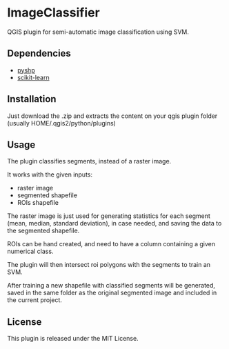 ImageClassifier
===============

QGIS plugin for semi-automatic image classification using SVM.

## Dependencies

* [pyshp][1]
* [scikit-learn][2]

## Installation

Just download the .zip and extracts the content on your qgis plugin folder (usually HOME/.qgis2/python/plugins)

## Usage

The plugin classifies segments, instead of a raster image.

It works with the given inputs:

* raster image
* segmented shapefile
* ROIs shapefile

The raster image is just used for generating statistics for each segment (mean, median, standard deviation), in case needed, and saving the data to the segmented shapefile.

ROIs can be hand created, and need to have a column containing a given numerical class.

The plugin will then intersect roi polygons with the segments to train an SVM.

After training a new shapefile with classified segments will be generated, saved in the same folder as the original segmented image and included in the current project.

## License

This plugin is released under the MIT License.

[1]: http://code.google.com/p/pyshp/
[2]: http://scikit-learn.org/
